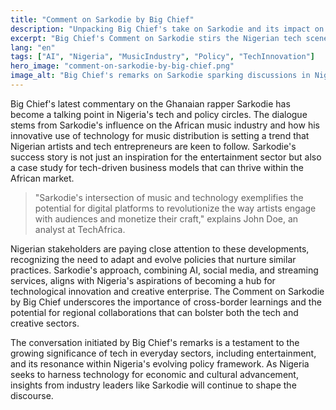 ```yaml
---
title: "Comment on Sarkodie by Big Chief"
description: "Unpacking Big Chief's take on Sarkodie and its impact on Nigeria's tech and policy spheres."
excerpt: "Big Chief's Comment on Sarkodie stirs the Nigerian tech scene."
lang: "en"
tags: ["AI", "Nigeria", "MusicIndustry", "Policy", "TechInnovation"]
hero_image: "comment-on-sarkodie-by-big-chief.png"
image_alt: "Big Chief's remarks on Sarkodie sparking discussions in Nigeria"
---
```


Big Chief's latest commentary on the Ghanaian rapper Sarkodie has become a talking point in Nigeria's tech and policy circles. The dialogue stems from Sarkodie's influence on the African music industry and how his innovative use of technology for music distribution is setting a trend that Nigerian artists and tech entrepreneurs are keen to follow. Sarkodie's success story is not just an inspiration for the entertainment sector but also a case study for tech-driven business models that can thrive within the African market.

> "Sarkodie's intersection of music and technology exemplifies the potential for digital platforms to revolutionize the way artists engage with audiences and monetize their craft," explains John Doe, an analyst at TechAfrica. 

Nigerian stakeholders are paying close attention to these developments, recognizing the need to adapt and evolve policies that nurture similar practices. Sarkodie's approach, combining AI, social media, and streaming services, aligns with Nigeria's aspirations of becoming a hub for technological innovation and creative enterprise. The Comment on Sarkodie by Big Chief underscores the importance of cross-border learnings and the potential for regional collaborations that can bolster both the tech and creative sectors.

The conversation initiated by Big Chief's remarks is a testament to the growing significance of tech in everyday sectors, including entertainment, and its resonance within Nigeria's evolving policy framework. As Nigeria seeks to harness technology for economic and cultural advancement, insights from industry leaders like Sarkodie will continue to shape the discourse.